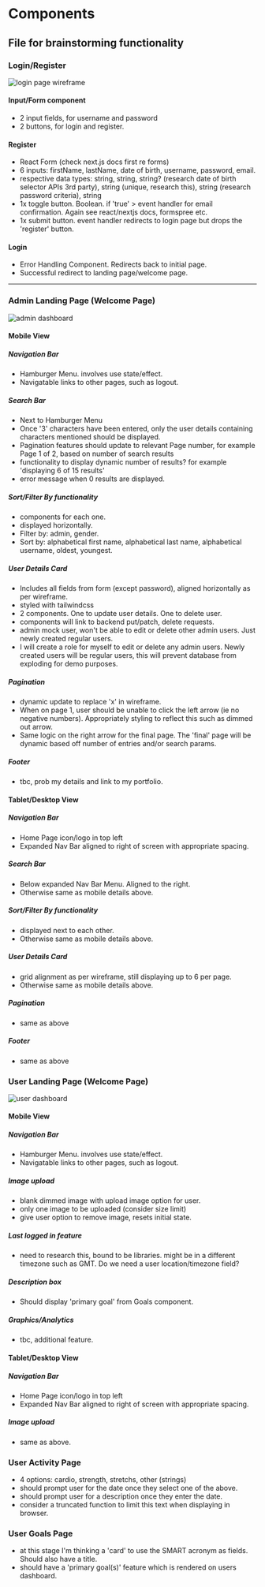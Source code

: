 # Components

## File for brainstorming functionality

### Login/Register
![login page wireframe](../assets/login.png)

#### Input/Form component
- 2 input fields, for username and password
- 2 buttons, for login and register. 

#### Register
- React Form (check next.js docs first re forms)
- 6 inputs: firstName, lastName, date of birth, username, password, email.
- respective data types: string, string, string? (research date of birth selector APIs 3rd party), string (unique, research this), string (research password criteria), string
- 1x toggle button. Boolean. if 'true' > event handler for email confirmation. Again see react/nextjs docs, formspree etc. 
- 1x submit button. event handler redirects to login page but drops the 'register' button. 

#### Login
- Error Handling Component. Redirects back to initial page. 
- Successful redirect to landing page/welcome page. 

---------

### Admin Landing Page (Welcome Page)
![admin dashboard](../assets/adminLandingPage.png)

#### Mobile View
##### Navigation Bar
- Hamburger Menu. involves use state/effect. 
- Navigatable links to other pages, such as logout. 
##### Search Bar
- Next to Hamburger Menu
- Once '3' characters have been entered, only the user details containing characters mentioned should be displayed. 
- Pagination features should update to relevant Page number, for example Page 1 of 2, based on number of search results
- functionality to display dynamic number of results? for example 'displaying 6 of 15 results'
- error message when 0 results are displayed. 
##### Sort/Filter By functionality
- components for each one. 
- displayed horizontally.
- Filter by: admin, gender.
- Sort by: alphabetical first name, alphabetical last name, alphabetical username, oldest, youngest. 
##### User Details Card
- Includes all fields from form (except password), aligned horizontally as per wireframe.
- styled with tailwindcss
- 2 components. One to update user details. One to delete user. 
- components will link to backend put/patch, delete requests.
- admin mock user, won't be able to edit or delete other admin users. Just newly created regular users. 
- I will create a role for myself to edit or delete any admin users. Newly created users will be regular users, this will prevent database from exploding for demo purposes. 
##### Pagination
- dynamic update to replace 'x' in wireframe. 
- When on page 1, user should be unable to click the left arrow (ie no negative numbers). Appropriately styling to reflect this such as dimmed out arrow.
- Same logic on the right arrow for the final page. The 'final' page will be dynamic based off number of entries and/or search params. 
##### Footer
- tbc, prob my details and link to my portfolio. 

#### Tablet/Desktop View
##### Navigation Bar
- Home Page icon/logo in top left
- Expanded Nav Bar aligned to right of screen with appropriate spacing. 
##### Search Bar
- Below expanded Nav Bar Menu. Aligned to the right.
- Otherwise same as mobile details above.   
##### Sort/Filter By functionality
- displayed next to each other. 
- Otherwise same as mobile details above.  
##### User Details Card
- grid alignment as per wireframe, still displaying up to 6 per page. 
- Otherwise same as mobile details above.
##### Pagination
- same as above
##### Footer
- same as above 

### User Landing Page (Welcome Page)
![user dashboard](../assets/userLandingPage.png)

#### Mobile View
##### Navigation Bar
- Hamburger Menu. involves use state/effect. 
- Navigatable links to other pages, such as logout. 

##### Image upload
- blank dimmed image with upload image option for user. 
- only one image to be uploaded (consider size limit)
- give user option to remove image, resets initial state. 

##### Last logged in feature
- need to research this, bound to be libraries. might be in a different timezone such as GMT. Do we need a user location/timezone field? 

##### Description box
- Should display 'primary goal' from Goals component.

##### Graphics/Analytics
- tbc, additional feature.  

#### Tablet/Desktop View
##### Navigation Bar
- Home Page icon/logo in top left
- Expanded Nav Bar aligned to right of screen with appropriate spacing. 
##### Image upload
- same as above. 

### User Activity Page 
- 4 options: cardio, strength, stretchs, other (strings)
- should prompt user for the date once they select one of the above. 
- should prompt user for a description once they enter the date. 
- consider a truncated function to limit this text when displaying in browser. 

### User Goals Page 
- at this stage I'm thinking a 'card' to use the SMART acronym as fields. Should also have a title.
- should have a 'primary goal(s)' feature which is rendered on users dashboard. 
